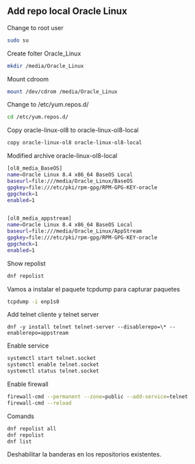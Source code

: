 ## Add repo local Oracle Linux

Change to root user

``` sh
sudo su
```

Create folter Oracle_Linux

``` sh
mkdir /media/Oracle_Linux
```


Mount cdroom

``` sh
mount /dev/cdrom /media/Oracle_Linux
```



Change to /etc/yum.repos.d/

``` sh
cd /etc/yum.repos.d/
```



Copy oracle-linux-ol8 to oracle-linux-ol8-local

``` sh
copy oracle-linux-ol8 oracle-linux-ol8-local
```


Modified archive oracle-linux-ol8-local
``` sh
[ol8_media_BaseOS]
name=Oracle Linux 8.4 x86_64 BaseOS Local
baseurl=file:///media/Oracle_Linux/BaseOS
gpgkey=file:///etc/pki/rpm-gpg/RPM-GPG-KEY-oracle
gpgcheck=1
enabled=1


[ol8_media_appstream]
name=Oracle Linux 8.4 x86_64 BaseOS Local
baseurl=file:///media/Oracle_Linux/AppStream
gpgkey=file:///etc/pki/rpm-gpg/RPM-GPG-KEY-oracle
gpgcheck=1
enabled=1
```

Show repolist

``` sh
dnf repolist

```


Vamos a instalar el paquete tcpdump para capturar paquetes

```sh
tcpdump -i enp1s0
```


Add telnet cliente y telnet server

```
dnf -y install telnet telnet-server --disablerepo=\* --enablerepo=appstream
```



Enable service
```sh
systemctl start telnet.socket
systemctl enable telnet.socket
systemctl status telnet.socket
```



Enable firewall
```sh
firewall-cmd --permanent --zone=public --add-service=telnet
firewall-cmd --reload
```

Comands

```sh
dnf repolist all
dnf repolist
dnf list
```

Deshabilitar la banderas en los repositorios existentes.
